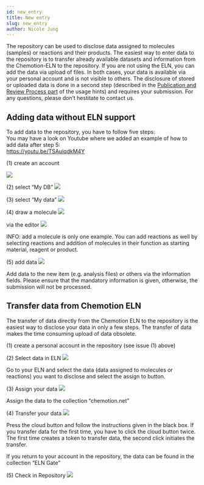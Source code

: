 ```yaml
---
id: new_entry
title: New entry
slug: new_entry
author: Nicole Jung
---
```


The repository can be used to disclose data assigned to molecules (samples) or reactions and their products. The easiest way to enter data to the repository is to transfer already available datasets and information from the Chemotion-ELN to the repository. If you are not using the ELN, you can add the data via upload of files. In both cases, your data is available via your personal account and is not visible to others. The disclosure of stored or uploaded data is done in a second step (described in the [Publication and Review Process part](publication_review.mdx) of the usage hints) and <!--truncate-->requires your submission. 
For any questions, please don’t hestitate to contact us. 
## Adding data without ELN support
 

To add data to the repository, you have to follow five steps:  
You may have a look on Youtube where we added an example of how to add data after step 5:  
https://youtu.be/TSAuiqdkM4Y  


(1) create an account 

![](/img/docs/create-new-entry/3f837263-364d-48a6-871e-2166b9316f61_image_20191030-26466-8zfqg1.png)

(2) select “My DB”
![](/img/docs/create-new-entry/3f837263-364d-48a6-871e-2166b9316f61_image_20191030-26466-w4zyo.png)

(3) select “My data”
![](/img/docs/create-new-entry/3f837263-364d-48a6-871e-2166b9316f61_image_20191030-26466-11nwkpd.png)

(4) draw a molecule
![](/img/docs/create-new-entry/3f837263-364d-48a6-871e-2166b9316f61_image_20191030-26466-3ndp4i.png)

via the editor
![](/img/docs/create-new-entry/3f837263-364d-48a6-871e-2166b9316f61_image_20191030-26466-b0ung9.png)

INFO: add a molecule is only one example. You can add reactions as well by selecting reactions and addition of molecules in their function as starting material, reagent or product.



(5) add data 
![](/img/docs/create-new-entry/3f837263-364d-48a6-871e-2166b9316f61_image_20191030-26466-18i61mi.png)

Add data to the new item (e.g. analysis files) or others via the information fields. Please ensure that the mandatory information is given, otherwise, the submission will not be processed.

 

## Transfer data from Chemotion ELN

The transfer of data directly from the Chemotion ELN to the repository is the easiest way to disclose your data in only a few steps. The transfer of data makes the time consuming upload of data obsolete.

(1) create a personal account in the repository (see issue (1) above)

(2) Select data in ELN
![](/img/docs/create-new-entry/3f837263-364d-48a6-871e-2166b9316f61_image_20191030-26466-rzerea.png)

Go to your ELN and select the data (data assigned to molecules or reactions) you want to disclose and select the assign to button. 

(3) Assign your data
![](/img/docs/create-new-entry/3f837263-364d-48a6-871e-2166b9316f61_image_20191030-26466-1s4g0m0.png)

Assign the data to the collection “chemotion.net”



(4) Transfer your data
![](/img/docs/create-new-entry/3f837263-364d-48a6-871e-2166b9316f61_image_20191030-26466-6itukm.png)

Press the cloud button and follow the instructions given in the black box. If you transfer data for the first time, you have to click the cloud button twice. The first time creates a token to transfer data, the second click initiates the transfer.



If you return to your account in the repository, the data can be found in the collection “ELN Gate”

(5) Check in Repository
![](/img/docs/create-new-entry/3f837263-364d-48a6-871e-2166b9316f61_image_20191030-26466-919en8.png)
